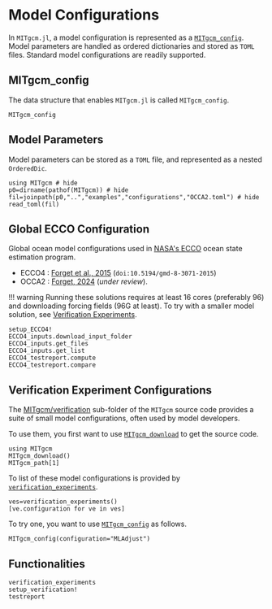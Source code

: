 # Model Configurations

In `MITgcm.jl`, a model configuration is represented as a [`MITgcm_config`](@ref). Model parameters are handled as ordered dictionaries and stored as `TOML` files. Standard model configurations are readily supported.

## MITgcm_config

The data structure that enables `MITgcm.jl` is called `MITgcm_config`.

```@docs
MITgcm_config
```

## Model Parameters

Model parameters can be stored as a `TOML` file, and represented as a nested `OrderedDic`.

```@example 2
using MITgcm # hide
p0=dirname(pathof(MITgcm)) # hide
fil=joinpath(p0,"..","examples","configurations","OCCA2.toml") # hide
read_toml(fil)
```

## Global ECCO Configuration

Global ocean model configurations used in [NASA's ECCO](https://ecco-group.org) ocean state estimation program.
- ECCO4 : [Forget et al., 2015](http://www.geosci-model-dev.net/8/3071/2015/) (`doi:10.5194/gmd-8-3071-2015`)
- OCCA2 : [Forget, 2024](https://doi.org/10.21203/rs.3.rs-3979671/v1) (_under review_).

!!! warning
	Running these solutions requires at least 16 cores (preferably 96) and downloading forcing fields (96G at least). To try with a smaller model solution, see [Verification Experiments](@ref).

```@docs
setup_ECCO4!
ECCO4_inputs.download_input_folder
ECCO4_inputs.get_files
ECCO4_inputs.get_list
ECCO4_testreport.compute
ECCO4_testreport.compare
```

## Verification Experiment Configurations

The [MITgcm/verification](https://mitgcm.readthedocs.io/en/latest/getting_started/getting_started.html) sub-folder of the `MITgcm` source code provides a suite of small model configurations, often used by model developers. 

To use them, you first want to use [`MITgcm_download`](@ref) to get the source code.

```@example 1
using MITgcm
MITgcm_download()
MITgcm_path[1]
```

To list of these model configurations is provided by [`verification_experiments`](@ref). 

```@example 1
ves=verification_experiments()
[ve.configuration for ve in ves]
```

To try one, you want to use [`MITgcm_config`](@ref) as follows.

```@example 1
MITgcm_config(configuration="MLAdjust")
```

## Functionalities

```@docs
verification_experiments
setup_verification!
testreport
```
